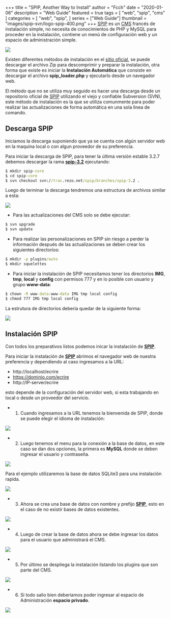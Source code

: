 +++
title = "SPIP, Another Way to Install"
author = "Fcch"
date = "2020-01-06"
description = "Web Guide"
featured = true
tags = [
    "web",
    "spip",
    "cms"
]
categories = [
    "web",
    "spip",
]
series = ["Web Guide"]
thumbnail = "images/spip-svn/logo-spip-400.png"
+++
[SPIP](https://www.spip.net/) es un [CMS](https://es.wikipedia.org/wiki/Sistema_de_gesti%C3%B3n_de_contenidos) francés de instalación simple, no necesita de conocimientos de PHP y MySQL para proceder en la instalación, contiene un menú de configuración web y un espacio de administración simple.

<!--more-->

![](/images/spip-svn/logo-spip-400.png)

Existen diferentes métodos de instalación en el [sitio oficial](https://www.spip.net/es_download), se puede descargar el archivo Zip para descomprimir y preparar la instalación, otra forma que existe es iniciar la **Instalación Automática** que consiste en descargar el archivo **spip_loader.php** y ejecutarlo desde un navegador web.

El método que no se utiliza muy seguido es hacer una descarga desde un repositorio oficial de [SPIP](https://www.spip.net/) utilizando el viejo y confiable Subversion (SVN), este método de instalación es la que se utiliza comunmente para poder realizar las actualizaciones de forma automática en una sola linea de comando.

## Descarga SPIP

Iniciamos la descarga suponiendo que ya se cuenta con algún servidor web en la maquina local o con algun proveedor de su preferencia.

Para iniciar la descarga de SPIP, para tener la última versión estable 3.2.7 debemos descargar la rama [**spip-3.2**](https://www.spip.net/es_download) ejecutando:

```cmd
$ mkdir spip-core
$ cd spip-core
$ svn checkout svn://trac.rezo.net/spip/branches/spip-3.2 .
```

Luego de terminar la descarga tendremos una estructura de archivos similar a esta:

![](/images/spip-svn/spip-tree.png)

- Para las actualizaciones del CMS solo se debe ejecutar:

```cmd
$ svn upgrade
$ svn update 
```

- Para realizar las personalizaciones en SPIP sin riesgo a perder la información después de las actualizaciones se deben crear los siguientes directorios:

```cmd
$ mkdir -p plugins/auto
$ mkdir squelettes
```

- Para iniciar la instalación de SPIP necesitamos tener los directorios **IMG**, **tmp**, **local** y **config** con permisos 777 y en lo posible con usuario y grupo **www-data**:

```cmd
$ chown -R www-data:www-data IMG tmp local config
$ chmod 777 IMG tmp local config
```

La estrutura de directorios debería quedar de la siguiente forma:

![](/images/spip-svn/spip-tree-complete.png)

## Instalación SPIP

Con todos los preparativos listos podemos inicar la instalación de [**SPIP**](https://www.spip.net/).

Para iniciar la instalación de [**SPIP**](https://www.spip.net/) abrimos el navegador web de nuestra preferencia y dependiendo al caso ingresamos a la URL:

- http://localhost/ecrire
- https://dominio.com/ecrire
- http://IP-server/ecrire

esto depende de la configuración del servidor web, si esta trabajando en local o desde un proveedor del servicio.

- 1. Cuando ingresamos a la URL tenemos la bienvenida de SPIP, donde se puede elegir el idioma de instalación:

![](/images/spip-svn/spip-demo-01.png)

- 2. Luego tenemos el menu para la conexión a la base de datos, en este caso se dan dos opciones, la primera es **MySQL** donde se deben ingresar el usuario y contraseña.

![](/images/spip-svn/spip-demo-02.png)

Para el ejemplo utilizaremos la base de datos SQLite3 para una instalación rapida.

![](/images/spip-svn/spip-demo-03.png)

- 3. Ahora se crea una base de datos con nombre y prefijo [**SPIP**](https://www.spip.net/), esto en el caso de no existir bases de datos existentes.

![](/images/spip-svn/spip-demo-04.png)

- 4. Luego de crear la base de datos ahora se debe ingresar los datos para el usuario que administrará el CMS.

![](/images/spip-svn/spip-demo-05.png)

- 5. Por último se despliega la instalación listando los plugins que son parte del CMS.

![](/images/spip-svn/spip-demo-06.png)

- 6. Si todo salio bien deberiamos poder ingresar al espacio de Administración **espacio privado**.

![](/images/spip-svn/spip-demo-07.png)
